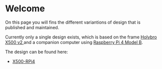 # Welcome
On this page you will fins the different variantions of design that is published and maintained.

Currently only a single design exists, which is based on the frame [Holybro X500 v2 ](https://shop.holybro.com/x500-v2-kit_p1288.html) and a companion computer using [Raspberry Pi 4 Model B](https://www.raspberrypi.com/products/raspberry-pi-4-model-b/).

The design can be found here:
- [X500-RPi4](https://fancydrones.github.io/x500-rpi4/)